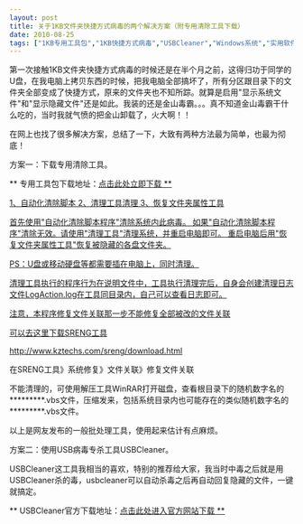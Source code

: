 ```yaml
---
layout: post
title: 关于1KB文件夹快捷方式病毒的两个解决方案（附专用清除工具下载）		
date: 2010-08-25
tags: ["1KB专用工具包","1KB快捷方式病毒","USBCleaner","Windows系统","实用软件","小技巧","资源"]
---
```


第一次接触1KB文件夹快捷方式病毒的时候还是在半个月之前，这得归功于同学的U盘，在我电脑上拷贝东西的时候，把我电脑全部搞坏了，所有分区跟目录下的文件夹全部变成了快捷方式，原来的文件夹也不知所踪。就算是启用"显示系统文件"和"显示隐藏文件"还是如此。我装的还是金山毒霸。。。真不知道金山毒霸干什么吃的，当时我就气愤的把金山卸载了，火大啊！！

在网上也找了很多解决方案，总结了一下，大致有两种方法最为简单，也最为彻底！

方案一：下载专用清除工具。

** 专用工具包下载地址：<a href="http://pan.baidu.com/share/link?shareid=132447&uk=1661085386" target="_blank">点击此处立即下载 **</strong>

1、自动化清除脚本
2、清理工具清理
3、恢复文件夹属性工具

首先使用"自动化清除脚本程序"清除系统内此病毒。
如果"自动化清除脚本程序"清除无效。请使用"清理工具"清理系统，并重启电脑即可。
重启电脑后用"恢复文件夹属性工具"恢复被隐藏的各盘文件夹。

PS：U盘或移动硬盘等都需要插在电脑上，同时清理。

清理工具执行的程序行为在说明文件中，工具执行清理完后，自身会创建清理日志文件LogAction.log在工具同目录内，自己可以查看日志即可。

注意，本程序修复文件关联那一步不能修复全部被改的文件关联

可以去这里下载SRENG工具

http://www.kztechs.com/sreng/download.html

在SRENG工具》系统修复》文件关联》修复文件关联

不能清理的，可使用解压工具WinRAR打开磁盘，查看根目录下的随机数字名的*********.vbs文件，压缩发来，包括系统目录内也可能存在的类似随机数字名的*********.vbs文件。

以上是网友发布的一般批处理工具，使用起来估计有点麻烦。

方案二：使用USB病毒专杀工具USBCleaner。

USBCleaner这工具我相当的喜欢，特别的推荐给大家，我当时中毒之后就是用USBCleaner杀的毒，usbcleaner可以自动杀毒之后再自动回复隐藏的文件，一键就搞定。

** USBCleaner官方下载地址：<a href="http://www.usbcleaner.net/" target="_blank">点击此处进入官方网站下载 **</strong>		
